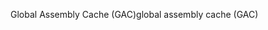 <span data-ttu-id="c69ec-101">Global Assembly Cache (GAC)</span><span class="sxs-lookup"><span data-stu-id="c69ec-101">global assembly cache (GAC)</span></span>